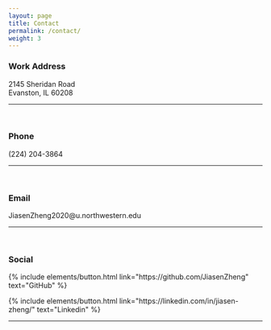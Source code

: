 ```yaml
---
layout: page
title: Contact
permalink: /contact/
weight: 3
---
```


<section class="split contact">
    <section class="alt">
        <h3>Work Address</h3>
        <p>2145 Sheridan Road<br>
        Evanston, IL 60208</p>
    </section><hr><br>
    <section>
        <h3>Phone</h3>
        <p>(224) 204-3864</p>
    </section><hr><br>
    <section>
        <h3>Email</h3>
        <p>JiasenZheng2020@u.northwestern.edu</p>
    </section><hr><br>
    <section>
        <h3>Social</h3>
        <p class="text-left">
        {% include elements/button.html link="https://github.com/JiasenZheng" text="GitHub" %}
        </p>
        <p class="text-left">
        {% include elements/button.html link="https://linkedin.com/in/jiasen-zheng/" text="Linkedin" %}
        </p>
    </section><hr><br>
</section>